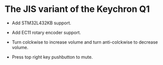 # The JIS variant of the Keychron Q1

- Add STM32L432KB support.

- Add EC11 rotary encoder support.

- Turn colckwise to increase volume and turn anti-colckwise to decrease volume.

- Press top right key pushbutton to mute.

  

